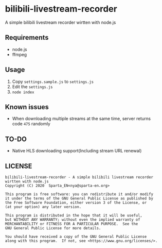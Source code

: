 # bilibili-livestream-recorder

A simple bilibili livestream recorder wirtten with node.js

## Requirements

 - node.js
 - ffmpeg

## Usage

1. Copy `settings.sample.js` to `settings.js`
2. Edit the `settings.js`
3. `node index`

## Known issues

 - When downloading multiple streams at the same time, server returns code `475` randomly

## TO-DO

 - Native HLS downloading support(Including stream URL renewal)

## LICENSE

```
bilibili-livestream-recorder - A simple bilibili livestream recorder wirtten with node.js
Copyright (C) 2020  Sparta_EN<nya@sparta-en.org>

This program is free software: you can redistribute it and/or modify
it under the terms of the GNU General Public License as published by
the Free Software Foundation, either version 3 of the License, or
(at your option) any later version.

This program is distributed in the hope that it will be useful,
but WITHOUT ANY WARRANTY; without even the implied warranty of
MERCHANTABILITY or FITNESS FOR A PARTICULAR PURPOSE.  See the
GNU General Public License for more details.

You should have received a copy of the GNU General Public License
along with this program.  If not, see <https://www.gnu.org/licenses/>.
```
